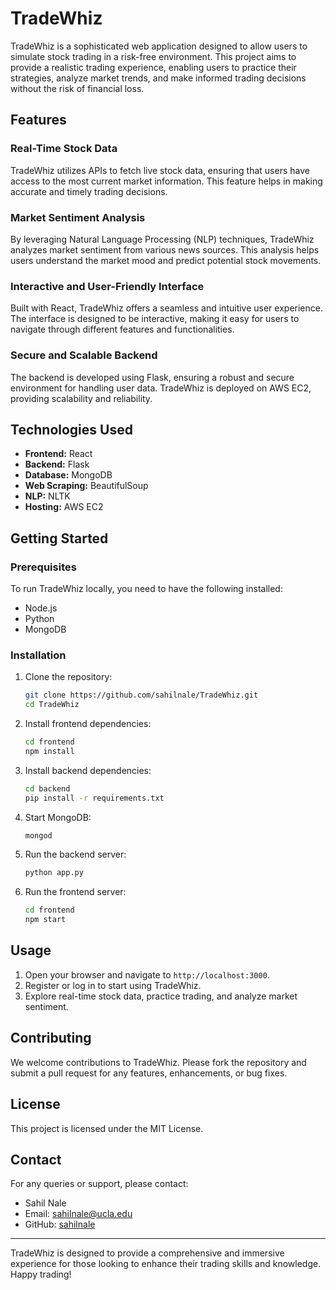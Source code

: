 # TradeWhiz

TradeWhiz is a sophisticated web application designed to allow users to simulate stock trading in a risk-free environment. This project aims to provide a realistic trading experience, enabling users to practice their strategies, analyze market trends, and make informed trading decisions without the risk of financial loss.

## Features

### Real-Time Stock Data
TradeWhiz utilizes APIs to fetch live stock data, ensuring that users have access to the most current market information. This feature helps in making accurate and timely trading decisions.

### Market Sentiment Analysis
By leveraging Natural Language Processing (NLP) techniques, TradeWhiz analyzes market sentiment from various news sources. This analysis helps users understand the market mood and predict potential stock movements.

### Interactive and User-Friendly Interface
Built with React, TradeWhiz offers a seamless and intuitive user experience. The interface is designed to be interactive, making it easy for users to navigate through different features and functionalities.

### Secure and Scalable Backend
The backend is developed using Flask, ensuring a robust and secure environment for handling user data. TradeWhiz is deployed on AWS EC2, providing scalability and reliability.


## Technologies Used
- **Frontend:** React
- **Backend:** Flask
- **Database:** MongoDB
- **Web Scraping:** BeautifulSoup
- **NLP:** NLTK
- **Hosting:** AWS EC2

## Getting Started

### Prerequisites
To run TradeWhiz locally, you need to have the following installed:
- Node.js
- Python
- MongoDB


### Installation

1. Clone the repository:
   ```bash
   git clone https://github.com/sahilnale/TradeWhiz.git
   cd TradeWhiz
   ```

2. Install frontend dependencies:
   ```bash
   cd frontend
   npm install
   ```

3. Install backend dependencies:
   ```bash
   cd backend
   pip install -r requirements.txt
   ```

4. Start MongoDB:
   ```bash
   mongod
   ```

5. Run the backend server:
   ```bash
   python app.py
   ```

6. Run the frontend server:
   ```bash
   cd frontend
   npm start
   ```

## Usage
1. Open your browser and navigate to `http://localhost:3000`.
2. Register or log in to start using TradeWhiz.
3. Explore real-time stock data, practice trading, and analyze market sentiment.

## Contributing
We welcome contributions to TradeWhiz. Please fork the repository and submit a pull request for any features, enhancements, or bug fixes.

## License
This project is licensed under the MIT License.

## Contact
For any queries or support, please contact:
- Sahil Nale
- Email: [sahilnale@ucla.edu](mailto:sahilnale@ucla.edu)
- GitHub: [sahilnale](https://github.com/sahilnale)

---

TradeWhiz is designed to provide a comprehensive and immersive experience for those looking to enhance their trading skills and knowledge. Happy trading!
